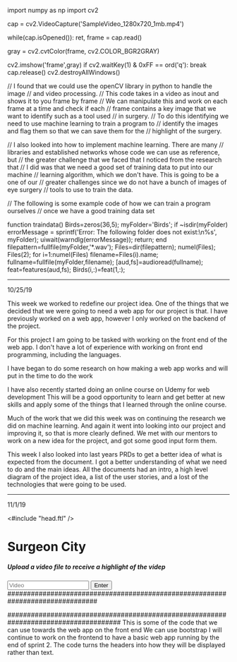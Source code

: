 import numpy as np import cv2

cap = cv2.VideoCapture('SampleVideo_1280x720_1mb.mp4')

while(cap.isOpened()): ret, frame = cap.read()

gray = cv2.cvtColor(frame, cv2.COLOR_BGR2GRAY)

cv2.imshow('frame',gray)
if cv2.waitKey(1) & 0xFF == ord('q'):
    break
cap.release() cv2.destroyAllWindows()

// I found that we could use the openCV library in python to handle the image // and video processing. // This code takes in a video as inout and shows it to you frame by frame // We can manipulate this and work on each frame at a time and check if each // frame contains a key image that we want to identify such as a tool used // in surgery. // To do this identifying we need to use machine learning to train a program to // identify the images and flag them so that we can save them for the // highlight of the surgery.

// I also looked into how to implement machine learning. There are many // libraries and established networks whose code we can use as reference, but // the greater challenge that we faced that I noticed from the research that // I did was that we need a good set of training data to put into our machine // learning algorithm, which we don't have. This is going to be a one of our // greater challenges since we do not have a bunch of images of eye surgery // tools to use to train the data.

// The following is some example code of how we can train a program ourselves // once we have a good training data set

function traindata() Birds=zeros(36,5); myFolder='Birds'; if ~isdir(myFolder) errorMessage = sprintf('Error: The following folder does not exist:\n%s', myFolder); uiwait(warndlg(errorMessage)); return; end filepattern=fullfile(myFolder,'*.wav'); Files=dir(filepattern); numel(Files); Files(2); for i=1:numel(Files) filename=Files(i).name; fullname=fullfile(myFolder,filename); [aud,fs]=audioread(fullname); feat=features(aud,fs); Birds(i,:)=feat(1,:);

--------------------------------------------------------------------------------
10/25/19

This week we worked to redefine our project idea. One of the things that we decided that we were going to need a web app for our project is that. I have previously worked on a web app, however I only worked on the backend of the project.

For this project I am going to be tasked with working on the front end of the web app. I don't have a lot of experience with working on front end programming, including the languages.

I have began to do some research on how making a web app works and will put in the time to do the work

I have also recently started doing an online course on Udemy for web development This will be a good opportunity to learn and get better at new skills and apply some of the things that I learned through the online course.

Much of the work that we did this week was on continuing the research we did on machine learning. And again it went into looking into our project and improving it, so that is more clearly defined. We met with our mentors to work on a new idea for the project, and got some good input form them.

This week I also looked into last years PRDs to get a better idea of what is expected from the document. I got a better understanding of what we need to do and the main ideas. All the documents had an intro, a high level diagram of the project idea, a list of the user stories, and a lost of the technologies that were going to be used.

-------------------------------------------------------------------------------------
11/1/19
<!DOCTYPE html>
<html>
	<head>
		<title>Surgeon City!</title>
   		<#include "head.ftl" />
 	</head>
	<body>
		<div class="body-container">
			<div id="title-text" class="flex-column">
	   			<h1 id="title">Surgeon City</h1>
	  			<h5 id="subtitle">Upload a video file to receive a highlight of the videp</h5>
			</div>
			<div id="search-section" class="flex-row">
				<input type="text" id="searchbar" placeholder="Video"></input>
				<button id="">Enter</button>
	         <div class="result-container" style="display: none">
                  <div id="result-header" class="flex-row">
                        <div id="back-to-index" class="clickable">
                                <h1>ASE</h1>
                        </div>
                  <input type="text" id="video-input" placeholder="Enter Video Here"></input>
                  <button id="video highlight result">Search</button>
                    </div>
                        <div id="result-list"></div>
            </div>
      </body>
</html>
###############################################################################
<meta charset="UTF-8">
<meta name="viewport" content="width=device-width, initial-scale=1.0">

<!-- Latest compiled and minified CSS -->
<link rel="stylesheet" href="https://maxcdn.bootstrapcdn.com/bootstrap/4.1.3/css/bootstrap.min.css">

<link rel="stylesheet" href="/css/index.css" />

<!-- Import JS for index.ftl -->
<script src="/js/index.js"></script>

<!-- Popper JS -->
<script src="https://cdnjs.cloudflare.com/ajax/libs/popper.js/1.14.3/umd/popper.min.js"></script>

<!-- Latest compiled JavaScript -->
<script src="https://maxcdn.bootstrapcdn.com/bootstrap/4.1.3/js/bootstrap.min.js"></script>
#####################################################################################
This is some of the code that we can use towards the web app on the front end
We can use bootstrap
I will continue to work on the frontend to have a basic web app running by the
end of sprint 2. The code turns the headers into how they will be displayed rather
than text. 
